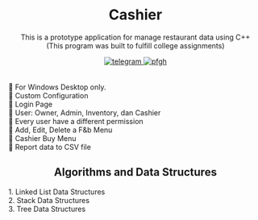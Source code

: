 <h1 align="center">Cashier</h1>

<div align="center">
	<p>
		This is a prototype application for manage restaurant data using C++<br>
		(This program was built to fulfill college assignments)
	</p>
	<a href="https://t.me/ItsMeAsada">
        	<img src="https://img.shields.io/badge/Chat-Telegram-blue" alt="telegram">
    	</a>
	<a href="https://github.com/Asadaaaaa">
        	<img src="https://img.shields.io/badge/Profile-Github-lightgrey" alt="pfgh">
	</a>
</div>
    <br><br>
    🔹 For Windows Desktop only.
    <br>
    🔹 Custom Configuration
    <br>
    🔹 Login Page
    <br>
    🔹 User: Owner, Admin, Inventory, dan Cashier
    <br>
    🔹 Every user have a different permission
    <br>
    🔹 Add, Edit, Delete a F&b Menu
    <br>
    🔹 Cashier Buy Menu
    <br>
    🔹 Report data to CSV file
    <br>

<div align="center">
	<h2>Algorithms and Data Structures</h2>
</div>
 1. Linked List Data Structures<br>
 2. Stack Data Structures<br>
 3. Tree Data Structures<br>
